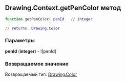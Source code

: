 ## Drawing.Context.getPenColor метод


```lua
function getPenColor( penId   // integer
                    )
// returns: Drawing.Color
```


### Параметры

**penId** (**integer**) - ![penId]

### Возвращаемое значение

Возвращаемый тип: [Drawing.Color](../../Drawing/Color.md)

